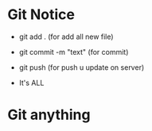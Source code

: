 # Git Notice

* git add . (for add all new file)

* git commit -m "text" (for commit)

* git push (for push u update on server)


* It's ALL

# Git anything